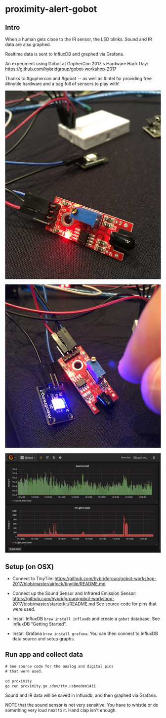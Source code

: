 # proximity-alert-gobot

## Intro

When a human gets close to the IR sensor, the LED blinks. Sound and IR data are also graphed.

Realtime data is sent to InfluxDB and graphed via Grafana.

An experiment using Gobot at GopherCon 2017's Hardware Hack Day: https://github.com/hybridgroup/gobot-workshop-2017

Thanks to #gophercon and #gobot -- as well as #intel for providing free #tinytile hardware and a bag full of sensors to play with!

![proximity-1](proximity-1.jpg)

![proximity-2](proximity-2.jpg)

![Grafana](grafana.png)

## Setup (on OSX)

* Connect to TinyTile: https://github.com/hybridgroup/gobot-workshop-2017/blob/master/airlock/tinytile/README.md

* Connect up the Sound Sensor and Infrared Emission Sensor: https://github.com/hybridgroup/gobot-workshop-2017/blob/master/starterkit/README.md See source code for pins that were used.

* Install InfluxDB `brew install influxdb` and create a `gobot` database. See InfluxDB "Getting Started".

* Install Grafana `brew install grafana`. You can then connect to InfluxDB data source and setup graphs.

## Run app and collect data

    # See source code for the analog and digital pins
    # that were used.

    cd proximity
    go run proximity.go /dev/tty.usbmodem1411

Sound and IR data will be saved in influxdb, and then graphed via Grafana.

NOTE that the sound sensor is not very sensitive. You have to whistle or do something very loud next to it. Hand clap isn't enough.

